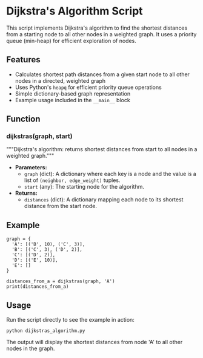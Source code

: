 # Dijkstra's Algorithm Script

This script implements Dijkstra's algorithm to find the shortest distances from a starting node to all other nodes in a weighted graph. It uses a priority queue (min-heap) for efficient exploration of nodes.

## Features

- Calculates shortest path distances from a given start node to all other nodes in a directed, weighted graph
- Uses Python's `heapq` for efficient priority queue operations
- Simple dictionary-based graph representation
- Example usage included in the `__main__` block

## Function

### dijkstras(graph, start)
"""Dijkstra's algorithm: returns shortest distances from start to all nodes in a weighted graph."""
- **Parameters:**
  - `graph` (dict): A dictionary where each key is a node and the value is a list of `(neighbor, edge_weight)` tuples.
  - `start` (any): The starting node for the algorithm.
- **Returns:**
  - `distances` (dict): A dictionary mapping each node to its shortest distance from the start node.

## Example

```
graph = {
  'A': [('B', 10), ('C', 3)],
  'B': [('C', 3), ('D', 2)],
  'C': [('D', 2)],
  'D': [('E', 10)],
  'E': []
}

distances_from_a = dijkstras(graph, 'A')
print(distances_from_a)
```

## Usage

Run the script directly to see the example in action:

```
python dijkstras_algorithm.py
```

The output will display the shortest distances from node 'A' to all other nodes in the graph.
